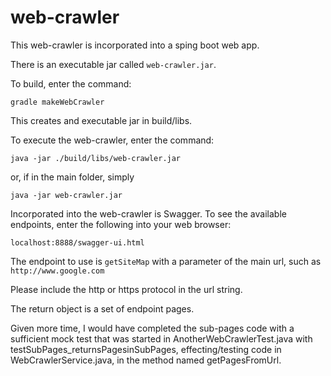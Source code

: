 # web-crawler

This web-crawler is incorporated into a sping boot web app. 

There is an executable jar called ```web-crawler.jar```.

To build, enter the command:

```gradle makeWebCrawler```

This creates and executable jar in build/libs.

To execute the web-crawler, enter the command:

```java -jar ./build/libs/web-crawler.jar```

or, if in the main folder, simply

```java -jar web-crawler.jar```

Incorporated into the web-crawler is Swagger. To see the available endpoints, enter the
following into your web browser:

```localhost:8888/swagger-ui.html```

The endpoint to use is ```getSiteMap``` with a parameter of the main url, such as ```http://www.google.com```

Please include the http or https protocol in the url string.

The return object is a set of endpoint pages.

Given more time, I would have completed the sub-pages code with a sufficient mock 
test that was started in AnotherWebCrawlerTest.java with testSubPages_returnsPagesinSubPages, effecting/testing
code in WebCrawlerService.java, in the method named getPagesFromUrl.
